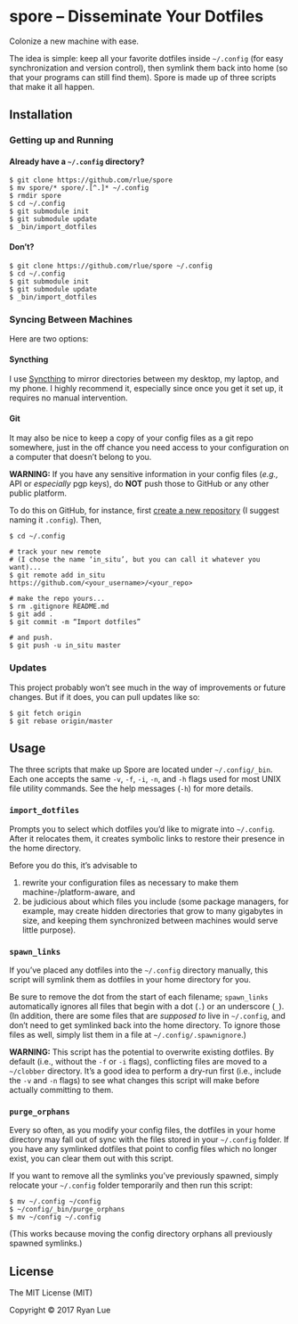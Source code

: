 spore – Disseminate Your Dotfiles
=================================

Colonize a new machine with ease.

The idea is simple: keep all your favorite dotfiles inside `~/.config` (for easy synchronization and version control), then symlink them back into home (so that your programs can still find them). Spore is made up of three scripts that make it all happen.

Installation
------------

### Getting up and Running

#### Already have a `~/.config` directory?

```
$ git clone https://github.com/rlue/spore
$ mv spore/* spore/.[^.]* ~/.config
$ rmdir spore
$ cd ~/.config
$ git submodule init
$ git submodule update
$ _bin/import_dotfiles
```

#### Don’t?

```
$ git clone https://github.com/rlue/spore ~/.config
$ cd ~/.config
$ git submodule init
$ git submodule update
$ _bin/import_dotfiles
```

### Syncing Between Machines

Here are two options:

#### Syncthing

I use [Syncthing][st] to mirror directories between my desktop, my laptop, and my phone. I highly recommend it, especially since once you get it set up, it requires no manual intervention.

#### Git

It may also be nice to keep a copy of your config files as a git repo somewhere, just in the off chance you need access to your configuration on a computer that doesn’t belong to you.

**WARNING:** If you have any sensitive information in your config files (_e.g.,_ API or _especially_ pgp keys), do **NOT** push those to GitHub or any other public platform.

To do this on GitHub, for instance, first [create a new repository][new] (I suggest naming it `.config`). Then,

```
$ cd ~/.config

# track your new remote
# (I chose the name ‘in_situ’, but you can call it whatever you want)...
$ git remote add in_situ https://github.com/<your_username>/<your_repo>

# make the repo yours...
$ rm .gitignore README.md
$ git add .
$ git commit -m “Import dotfiles”

# and push.
$ git push -u in_situ master
```

### Updates

This project probably won’t see much in the way of improvements or future changes. But if it does, you can pull updates like so:

```
$ git fetch origin
$ git rebase origin/master
```

Usage
-----

The three scripts that make up Spore are located under `~/.config/_bin`. Each one accepts the same `-v`, `-f`, `-i`, `-n`, and `-h` flags used for most UNIX file utility commands. See the help messages (`-h`) for more details.

### `import_dotfiles`

Prompts you to select which dotfiles you’d like to migrate into `~/.config`. After it relocates them, it creates symbolic links to restore their presence in the home directory.

Before you do this, it’s advisable to

1. rewrite your configuration files as necessary to make them machine-/platform-aware, and
2. be judicious about which files you include (some package managers, for example, may create hidden directories that grow to many gigabytes in size, and keeping them synchronized between machines would serve little purpose).

### `spawn_links`

If you’ve placed any dotfiles into the `~/.config` directory manually, this script will symlink them as dotfiles in your home directory for you.

Be sure to remove the dot from the start of each filename; `spawn_links` automatically ignores all files that begin with a dot (`.`) or an underscore (`_`). (In addition, there are some files that are _supposed to_ live in `~/.config`, and don’t need to get symlinked back into the home directory. To ignore those files as well, simply list them in a file at `~/.config/.spawnignore`.)

**WARNING:** This script has the potential to overwrite existing dotfiles. By default (i.e., without the `-f` or `-i` flags), conflicting files are moved to a `~/clobber` directory. It’s a good idea to perform a dry-run first (i.e., include the `-v` and `-n` flags) to see what changes this script will make before actually committing to them.

### `purge_orphans`

Every so often, as you modify your config files, the dotfiles in your home directory may fall out of sync with the files stored in your `~/.config` folder. If you have any symlinked dotfiles that point to config files which no longer exist, you can clear them out with this script.

If you want to remove all the symlinks you’ve previously spawned, simply relocate your `~/.config` folder temporarily and then run this script:

```
$ mv ~/.config ~/config
$ ~/config/_bin/purge_orphans
$ mv ~/config ~/.config
```

(This works because moving the config directory orphans all previously spawned symlinks.)

License
-------

The MIT License (MIT)

Copyright © 2017 Ryan Lue

[st]: https://syncthing.net/
[new]: https://github.com/new
